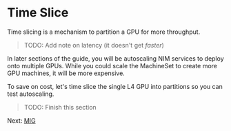 # Time Slice

Time slicing is a mechanism to partition a GPU for more throughput.

> TODO: Add note on latency (it doesn't get *faster*)

In later sections of the guide, you will be autoscaling NIM services to deploy onto multiple GPUs. While you could scale the MachineSet to create more GPU machines, it will be more expensive.

To save on cost, let's time slice the single L4 GPU into partitions so you can test autoscaling.

> TODO: Finish this section

Next: [MIG](gpu-mig.md)
